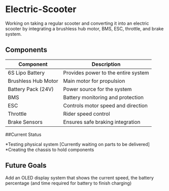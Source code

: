 # Electric-Scooter
Working on taking a regular scooter and converting it into an electric scooter by integrating a brushless hub motor, BMS, ESC, throttle, and brake system.

##  Components

| Component | Description |
|-----------|-------------|
|6S Lipo Battery| Provides power to the entire system|
| Brushless Hub Motor | Main motor for propulsion |
| Battery Pack (24V) | Power source for the system |
| BMS | Battery monitoring and protection |
| ESC | Controls motor speed and direction |
| Throttle | Rider speed control |
| Brake Sensors | Ensures safe braking integration |

##Current Status

*Testing physical system [Currently waiting on parts to be delivered]
*Creating the chassis to hold components

## Future Goals

Add an OLED display system that shows the current speed, the battery percentage (and time required for battery to finish charging)

